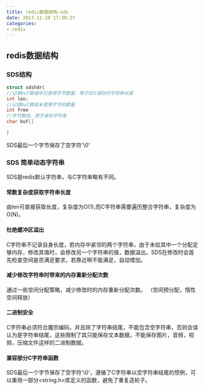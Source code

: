 ```yaml
---
title: redis数据结构-sds
date: 2017-11-10 17:30:27
categories:
- redis
---
```


## redis数据结构

### SDS结构
<!--more-->


```c
struct sdshdr{
//记录buf数组中已使用字节数量，等于SDS保存的字符串长度
int len;
//记录buf数组未使用字节的数量
int free
//字节数组，用于保存字符串
char buf[]

}

```
SDS最后一个字节保存了空字符'\0'

### SDS 简单动态字符串
SDS是redis默认字符串，与C字符串略有不同。

#### 常数复杂度获取字符串长度
由len可直接获取长度，复杂度为O(1),而C字符串需要遍历整合字符串，复杂度为O(N)。

#### 杜绝缓冲区溢出
C字符串不记录自身长度，若内存中紧邻的两个字符串，由于未给其中一个分配足够内存，修改其值时，会修改另一个字符串的值，数据溢出。SDS在修改时会首先检查空间是否满足要求，若靠近啊不能满足，自动增加。

#### 减少修改字符串时带来的内存重新分配次数
通过一些空间分配策略，减少修改时的内存重新分配次数。
（空间预分配，惰性空间释放）

#### 二进制安全
C字符串必须符合魔宗编码，并且除了字符串结尾，不能包含空字符串，否则会误认为是字符串结尾，这些限制了其只能保存文本数据，不能保存图片，音频，视频，压缩文件这样的二进制数据。

#### 兼容部分C字符串函数
SDS最后一个字节保存了空字符'\0'，遵循了C字符串以空字符串结尾的惯例，可以重用一部分<string.h>库定义的函数，避免了重复造轮子。